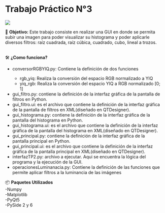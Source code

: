 <h1> Trabajo Práctico N°3</h1>
<p align="left">
   <img src="https://img.shields.io/badge/Estado-Terminado-green">
   </p>
🎯 <b>Objetivo:</b> Este trabajo consiste en realizar una GUI en donde se permita subir una imagen para poder visualizar su histograma y poder aplicarle diversos filtros: raíz cuadrada, raíz cúbica, cuadrado, cubo, lineal a trozos.
<br></br>

🛠️ **¿Como funciona?**

<ul>
  <li>conversorRGBYIQ.py: Contiene la definición de dos funciones</li>
  <ul>
    <li>rgb_yiq: Realiza la conversión del espacio RGB normalizado a YIQ</li>
    <li>yiq_rgb: Realiza la conversión del espacio YIQ a RGB normalizado [0; 1]</li> 
  </ul>
  <li>gui_filtro.py: contiene la definición de la interfaz gráfica de la pantalla de filtros en Python.</li>
  <li>gui_filtro.ui: es el archivo que contiene la definición de la interfaz gráfica de la pantalla de filtros en XML(diseñado en QTDesigner).</li>
  <li>gui_histograma.py: contiene la definición de la interfaz gráfica de la pantalla del histograma en Python.</li>
  <li>gui_histograma.ui: es el archivo que contiene la definición de la interfaz gráfica de la pantalla del histograma en XML(diseñado en QTDesigner).</li>
  <li>gui_principal.py: contiene la definición de la interfaz gráfica de la pantalla principal en Python.</li>
  <li>gui_principal.ui: es el archivo que contiene la definición de la interfaz gráfica de la pantalla principal en XML(diseñado en QTDesigner).</li>
  <li>interfazTP2.py: archivo a ejecutar. Aqui se encuentra la lógica del programa y la ejecución de la GUI.</li>
  <li>operacionesLuminanacia.py: Contiene la definición de las funciones que permite aplicar filtros a la luminancia de las imágenes</li>
</ul>

📦 **Paquetes Utilizados**<br>
   -Numpy<br>
   -Matplotlib<br>
   -PyQt5<br>
   -PySide 2 y 6<br>
